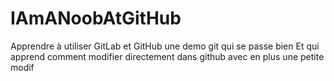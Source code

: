 # IAmANoobAtGitHub
Apprendre à utiliser GitLab et GitHub
une demo git qui se passe bien
Et qui apprend comment modifier directement dans github
avec en plus une petite modif